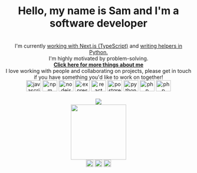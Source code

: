 <div align="center" >
<h1>Hello, my name is Sam and I'm a software developer</h1>
<br> I'm currently <a  href='https://www.devonshire-motors.co.uk/'>working with Next.js (TypeScript)</a> and <a href='www.drivvn.com'>writing helpers in Python. </a><br>
I'm highly motivated by problem-solving.<br>
<b><a  href="https://iamsahm.github.io/CV/">Click here for more things about me</a></b><br>
<a style="text-decoration:none" href='http://www.github.com/iamsahm'>I love working with people and collaborating on projects, please get in touch if you have something you'd like to work on together!<br>
</a>
<div className="experience" style="display: inline_block" >            
            <img height='30' width='40'
                data-testid="javascript"
                src="https://cdn.jsdelivr.net/gh/devicons/devicon/icons/javascript/javascript-original.svg"
                alt="javascript"
            />
            <img height='30' width='40'
                data-testid="npm"
                src="https://cdn.jsdelivr.net/gh/devicons/devicon/icons/npm/npm-original-wordmark.svg"
                alt="npm"/>
                <img height='30' width='40'
                    src="https://cdn.jsdelivr.net/gh/devicons/devicon/icons/nodejs/nodejs-original.svg"
                    alt="nodejs"
                />
                <img height='30' width='40'
                    src="https://cdn.jsdelivr.net/gh/devicons/devicon/icons/express/express-original.svg"
                    alt="express"
                />
                <img height='30' width='40'
                    src="https://cdn.jsdelivr.net/gh/devicons/devicon/icons/react/react-original.svg"
                    alt="react"
                />
                <img height='30' width='40'
                    src="https://cdn.jsdelivr.net/gh/devicons/devicon/icons/postgresql/postgresql-original.svg"
                    alt="postgres"
                />
                <img height='30' width='40'
                    src="https://cdn.jsdelivr.net/gh/devicons/devicon/icons/python/python-original.svg"
                    alt="python"
                />
                <img height='30' width='40'
                    src="https://cdn.jsdelivr.net/gh/devicons/devicon/icons/php/php-original.svg"
                    alt="php"
                />
                <img height='30' width='40'
                    src="https://cdn.jsdelivr.net/gh/devicons/devicon/icons/symfony/symfony-original.svg"
                    alt="php"
                />
        </div>
        <br>
        <div style='display: block'>
<a href='https://medium.com/@sam.ryan101'>
<img src="https://github-readme-medium.vercel.app/?username=sam.ryan101"></a><br>
<img height="150em" src="https://github-readme-stats.vercel.app/api/top-langs/?username=iamsahm&show_icons=true&theme=transparent"/></a>
</div>
<a href='https://www.linkedin.com/in/sam-ryan-6144587a/'><img height="20em" src="https://img.shields.io/badge/LinkedIn-0077B5?style=for-the-badge&logo=linkedin&logoColor=white" target="_blank"></a>
<a href="https://www.codewars.com/users/iamsahm" target="_blank"><img height="20em" src="https://img.shields.io/badge/Codewars-B1361E?style=for-the-badge&logo=Codewars&logoColor=white" target="_blank"></a>
<img height="20em" src="https://img.shields.io/github/followers/iamsahm.svg?style=social&label=Follow&maxAge=2592000">

</div>
